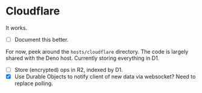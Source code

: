 # Cloudflare

It works.

- [ ]  Document this better.

For now, peek around the `hosts/cloudflare` directory. The code is largely shared with the Deno host. Currently storing everything in D1.

- [ ]  Store (encrypted) ops in R2, indexed by D1.
- [x]  Use Durable Objects to notify client of new data via websocket? Need to replace polling.
